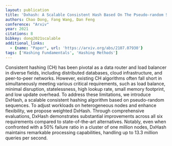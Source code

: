 ```yaml
---
layout: publication
title: 'Dxhash: A Scalable Consistent Hash Based On The Pseudo-random Sequence'
authors: Chao Dong, Fang Wang, Dan Feng
conference: "Arxiv"
year: 2021
citations: 8
bibkey: dong2021scalable
additional_links:
  - {name: "Paper", url: 'https://arxiv.org/abs/2107.07930'}
tags: ['Hashing Fundamentals', 'Hashing Methods']
---
```

Consistent hashing (CH) has been pivotal as a data router and load balancer
in diverse fields, including distributed databases, cloud infrastructure, and
peer-to-peer networks. However, existing CH algorithms often fall short in
simultaneously meeting various critical requirements, such as load balance,
minimal disruption, statelessness, high lookup rate, small memory footprint,
and low update overhead. To address these limitations, we introduce DxHash, a
scalable consistent hashing algorithm based on pseudo-random sequences. To
adjust workloads on heterogeneous nodes and enhance flexibility, we propose
weighted DxHash. Through comprehensive evaluations, DxHash demonstrates
substantial improvements across all six requirements compared to
state-of-the-art alternatives. Notably, even when confronted with a 50% failure
ratio in a cluster of one million nodes, DxHash maintains remarkable processing
capabilities, handling up to 13.3 million queries per second.

